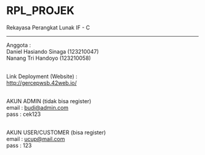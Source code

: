 # RPL_PROJEK
Rekayasa Perangkat Lunak IF - C
<hr />

Anggota : <br />
Daniel Hasiando Sinaga (123210047)<br />
Nanang Tri Handoyo (123210058)<br /><br />

 
Link Deployment (Website) :<br />
http://gercepwsb.42web.io/ <br /><br />


AKUN ADMIN (tidak bisa register)<br />
email : budi@admin.com<br />
pass : cek123 <br /><br />


AKUN USER/CUSTOMER (bisa register) <br />
email : ucup@mail.com <br />
pass : 123 <br /><br />
